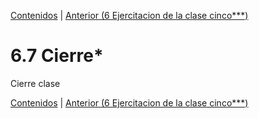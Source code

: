 [Contenidos](../Contenidos.md) \| [Anterior (6 Ejercitacion de la clase cinco***)](06_Ejercicios.md)

# 6.7 Cierre*

Cierre clase



[Contenidos](../Contenidos.md) \| [Anterior (6 Ejercitacion de la clase cinco***)](06_Ejercicios.md)

